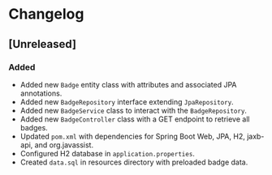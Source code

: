 # Changelog

## [Unreleased]
### Added
- Added new `Badge` entity class with attributes and associated JPA annotations.
- Added new `BadgeRepository` interface extending `JpaRepository`.
- Added new `BadgeService` class to interact with the `BadgeRepository`.
- Added new `BadgeController` class with a GET endpoint to retrieve all badges.
- Updated `pom.xml` with dependencies for Spring Boot Web, JPA, H2, jaxb-api, and org.javassist.
- Configured H2 database in `application.properties`.
- Created `data.sql` in resources directory with preloaded badge data.
